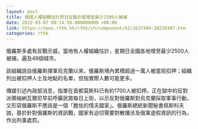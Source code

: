 ```yaml
---
layout: post
title: 俄國人權組織估計周日反戰示威增至最少2500人被捕
date: 2022-03-07 00:14:58.000000000 +08:00
link: https://news.rthk.hk/rthk/ch/component/k2/1637494-20220307.htm
categories: rthk
---
```


俄羅斯多處有反戰示威，當地有人權組織估計，星期日全國各地增至最少2500人被捕，遍及49個城市。

該組織說自俄羅斯揮軍烏克蘭以來，俄羅斯境內累積超過一萬人被當局扣押；組織列出被扣押人士及地點的名單，但指實際人數可能更多。

傳媒引述內政部消息，指單在首都莫斯科已有約1700人被扣押。正在獄中的反對派領袖納瓦爾尼早前呼籲民眾每日上街，以示反對俄羅斯對烏克蘭採取軍事行動，又形容俄羅斯不應該是一個「膽怯的懦夫國家」。俄羅斯總統新聞秘書佩斯科夫說，基於針對俄羅斯的資訊戰，國家有迫切需要對散播涉及俄軍虛假資訊的行為，作出刑事處罰。
